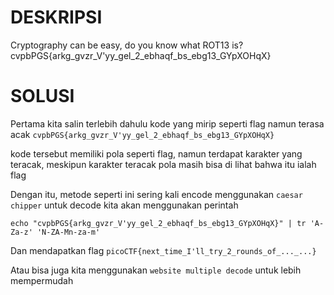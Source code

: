 # DESKRIPSI 

Cryptography can be easy, do you know what ROT13 is? cvpbPGS{arkg_gvzr_V'yy_gel_2_ebhaqf_bs_ebg13_GYpXOHqX}

# SOLUSI 

Pertama kita salin terlebih dahulu kode yang mirip seperti flag namun terasa acak ```cvpbPGS{arkg_gvzr_V'yy_gel_2_ebhaqf_bs_ebg13_GYpXOHqX}``` 

kode tersebut memiliki pola seperti flag, namun terdapat karakter yang teracak, meskipun karakter teracak pola masih bisa di lihat bahwa itu ialah flag

Dengan itu, metode seperti ini sering kali encode menggunakan ```caesar chipper``` untuk decode kita akan menggunakan perintah 

```echo "cvpbPGS{arkg_gvzr_V'yy_gel_2_ebhaqf_bs_ebg13_GYpXOHqX}" | tr 'A-Za-z' 'N-ZA-Mn-za-m'```

Dan mendapatkan flag ```picoCTF{next_time_I'll_try_2_rounds_of_..._...}```

Atau bisa juga kita menggunakan ```website multiple decode``` untuk lebih mempermudah
